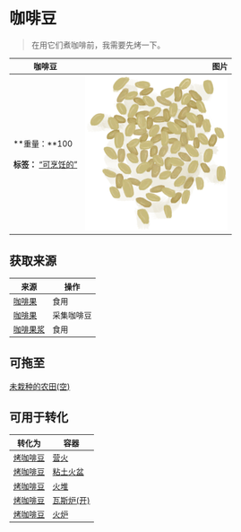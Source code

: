 # 咖啡豆  
> 在用它们煮咖啡前，我需要先烤一下。  
  
  咖啡豆  |   图片   
 ----  |  ----:   
 **重量：**100<br><br>**标签：**	[“可烹饪的”](tag_Cookable.md)  |  ![](Sprite/CoffeeBeans.png)   
  
## 获取来源  
来源  |  操作  
----  |  ----  
[咖啡果](CoffeeBerries.md)  |  食用  
[咖啡果](CoffeeBerries.md)  |  采集咖啡豆  
[咖啡果浆](CoffeeBerryPulp.md)  |  食用  
## 可拖至  
[未栽种的农田(空)](CropPlotEmpty.md)  
## 可用于转化  
转化为  |  容器  
----  |  ----  
[烤咖啡豆](CoffeeRoastedBeans.md)  |  [营火](Campfire.md)  
[烤咖啡豆](CoffeeRoastedBeans.md)  |  [粘土火盆](ClayFirePit.md)  
[烤咖啡豆](CoffeeRoastedBeans.md)  |  [火堆](Fire.md)  
[烤咖啡豆](CoffeeRoastedBeans.md)  |  [瓦斯炉(开)](GasCookerOn.md)  
[烤咖啡豆](CoffeeRoastedBeans.md)  |  [火炉](Stove.md)  

